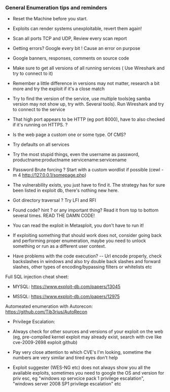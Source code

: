 ### General Enumeration tips and reminders

- Reset the Machine before you start. 

- Exploits can render systems unexploitable, revert them again!

- Scan all ports TCP and UDP, Review every scan report

- Getting errors? Google every bit ! Cause an error on purpose

- Google banners, responses, comments on source code 

- Make sure to get all versions of all running services ( Use Wireshark and try to connect to it)

- Remember a little difference in versions may not matter, research a bit more and try the exploit if it's a close match

- Try to find the version of the service, use multiple tools(eg samba version may not show up, try with. Several tools). Run Wireshark and try to connect to the service

- That high port appears to be HTTP (eg port 8000), have to also checked if it's running on HTTPS. ?

- Is the web page a custom one or some type. Of CMS?

- Try defaults on all services

- Try the most stupid things, even the username as password, productname:productname servicename:servicename

- Password Brute forcing ? Start with a custom wordlist if possible (cewl -m 4 http://127.0.0.1/somepage.php)

- The vulnerability exists, you just have to find it. The strategy has for sure been listed in exploit db, there's nothing new here.

- Got directory traversal ? Try LFI and RFI

- Found code? hint ? or any important thing? Read it from top to bottom several times. READ THE DAMN CODE!

- You can read the exploit in Metasploit, you don't have to run it!

- If exploiting something that should work does not, consider going back and performing proper enumeration, maybe you need to unlock something or run as a different user context.

- Have problems with the code execution? -- Url encode properly, check backslashes in windows and also try double back slashes and forward slashes, other types of encoding/bypassing filters or whitelists etc

Full SQL injection cheat sheet:

- MYSQL: https://www.exploit-db.com/papers/13045

- MSSQL: https://www.exploit-db.com/papers/12975

Automeated enumeration with Autorecon: https://github.com/Tib3rius/AutoRecon


- Privilege Escalation:

- Always check for other sources and versions of your exploit on the web (eg, pre-compiled kernel exploit may already exist, search with cve like cve-2009-2698 exploit github)

-  Pay very close attention to which CVE's I'm looking, sometime the numbers are very similar and tired eyes don't help

- Exploit suggester (WES-NG etc) does not always show you all the available exploits, sometimes you need to google the OS and version for priv esc, eg "windows xp servcice pack 1 privilege escalation", "windows server 2008 SP1 privilege escalation" etc
